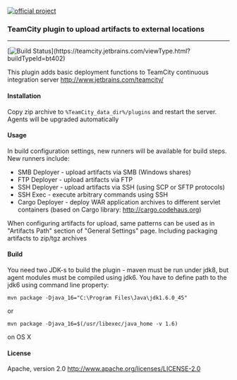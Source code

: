 [![official project](http://jb.gg/badges/official.svg)](https://confluence.jetbrains.com/display/ALL/JetBrains+on+GitHub)

### TeamCity plugin to upload artifacts to external locations
----------------------------
[![Build Status](https://teamcity.jetbrains.com/app/rest/builds/buildType:(id:bt402)/statusIcon.svg)](https://teamcity.jetbrains.com/viewType.html?buildTypeId=bt402)

This plugin adds basic deployment functions
to TeamCity continuous integration server
http://www.jetbrains.com/teamcity/

#### Installation

Copy zip archive to `%TeamCity_data_dir%/plugins`
and restart the server. Agents will be upgraded automatically

#### Usage

In build configuration settings, new runners will be available for build steps.
New runners include:
 * SMB Deployer   - upload artifacts via SMB (Windows shares)
 * FTP Deployer   - upload artifacts via FTP
 * SSH Deployer   - upload artifacts via SSH (using SCP or SFTP protocols)
 * SSH Exec       - execute arbitrary commands using SSH
 * Cargo Deployer - deploy WAR application archives to different servlet containers (based on Cargo library: http://cargo.codehaus.org)

 When configuring artifacts for upload, same patterns can be used as in "Artifacts Path" section of "General Settings"
 page. Including packaging artifacts to zip/tgz archives

#### Build

You need two JDK-s to build the plugin - maven must be run under jdk8, but agent modules must be compiled using jdk6.
You have to define path to the jdk6 using command line property:

    mvn package -Djava_16="C:\Program Files\Java\jdk1.6.0_45"
or

    mvn package -Djava_16=$(/usr/libexec/java_home -v 1.6)
on OS X

#### License

Apache, version 2.0
http://www.apache.org/licenses/LICENSE-2.0
